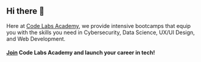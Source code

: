 ## Hi there 👋

Here at [Code Labs Academy](https://www.codelabsacademy.com), we provide intensive bootcamps that equip you with the skills you need in Cybersecurity, Data Science, UX/UI Design, and Web Development.


#### [Join](https://www.codelabsacademy.com/application) Code Labs Academy and launch your career in tech!
